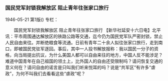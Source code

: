 ### 国民党军封锁我解放区  阻止青年往张家口旅行

1946-05-21
第1版()
专栏：

　　国民党军封锁我解放区
    阻止青年往张家口旅行
    【新华社延安十六日电】北平讯：平市周围通达解放区的铁路公路等交通，迄今仍为国民党军队严密封锁，禁止人民自由来往。并断绝粮食等流通。日前有青年二十余人拟往张家口旅行，走到南口，即被国民党驻军逐回。事后，其中一人投书解放报称：我以国民一分子的资格，向当局提出抗议，为什么美国人都可以自由来往的地方，中国人反不能涉足？难道中国青年在自己祖国的领土上，比外国人的自由还受限制吗？请问恢复交通的意义何在？请问自由的诺言是只叫我们听来悦耳的吗？说是“共军区”有许多“虐政”，为何不叫我们去看看这些“虐政”呢？
